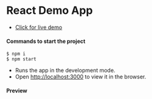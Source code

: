 # React Demo App

- [Click for live demo](https://mahendra0859.github.io/react-demo-app/)

#### Commands to start the project

```
$ npm i
$ npm start
```

- Runs the app in the development mode.
- Open [http://localhost:3000](http://localhost:3000) to view it in the browser.

#### Preview

![]()
